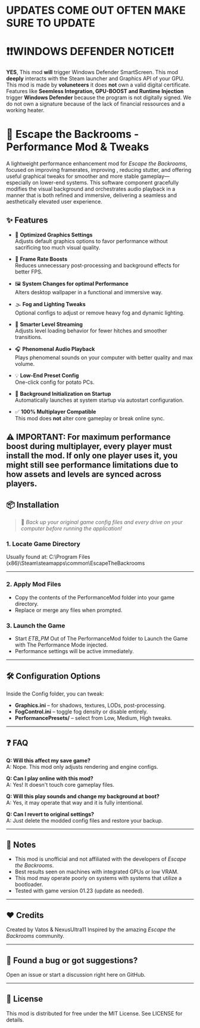 # UPDATES COME OUT OFTEN MAKE SURE TO UPDATE 

# ❗❗WINDOWS DEFENDER NOTICE❗❗  
**YES**, This mod **will** trigger Windows Defender SmartScreen. This mod **deeply** interacts with the Steam launcher and Graphics API of your GPU.  
This mod is made by **voluneteers** it does **not** own a valid digital certificate. Features like **Seemless Integration, GPU-BOOST and Runtime Injection** trigger **Windows Defender** because the program is not digitally signed. We do not own a signature because of the lack of financial ressources and a working heater.



# 🏃 Escape the Backrooms - Performance Mod & Tweaks

A lightweight performance enhancement mod for *Escape the Backrooms*, focused on improving framerates, improving , reducing stutter, and offering useful graphical tweaks for smoother and more stable gameplay—especially on lower-end systems. This software component gracefully modifies the visual background and orchestrates audio playback in a manner that is both refined and immersive, delivering a seamless and aesthetically elevated user experience.

## ✨ Features

- 🔧 **Optimized Graphics Settings**  
  Adjusts default graphics options to favor performance without sacrificing too much visual quality.

- 🚀 **Frame Rate Boosts**  
  Reduces unnecessary post-processing and background effects for better FPS.

- 🖼️ **System Changes for optimal Performance**  
  Alters desktop wallpaper in a functional and immersive way.

- 🌫️ **Fog and Lighting Tweaks**  
  Optional configs to adjust or remove heavy fog and dynamic lighting.

- 🧠 **Smarter Level Streaming**  
  Adjusts level loading behavior for fewer hitches and smoother transitions.

- 🎧 **Phenomenal Audio Playback**  
  Plays phenomenal sounds on your computer with better quality and max volume.

- 💡 **Low-End Preset Config**  
  One-click config for potato PCs.

- 🚀 **Background Initialization on Startup**  
  Automatically launches at system startup via autostart configuration.

- ✅ **100% Multiplayer Compatible**  
  This mod does **not** alter core gameplay or break online sync.


⚠️ **IMPORTANT**: For maximum performance boost during multiplayer, **every player must install the mod**. 
    If only one player uses it, you might still see performance limitations due to how assets and levels are synced across players.
---

## 📦 Installation

> 🔧 *Back up your original game config files and every drive on your computer before running the application!*

### 1. Locate Game Directory
Usually found at:
C:\Program Files (x86)\Steam\steamapps\common\EscapeTheBackrooms

---

### 2. Apply Mod Files
- Copy the contents of the PerformanceMod folder into your game directory.
- Replace or merge any files when prompted.

### 3. Launch the Game
- Start *ETB_PM* Out of The PerformanceMod folder to Launch the Game with The Performance Mode injected.
- Performance settings will be active immediately.

---

## 🛠 Configuration Options

Inside the Config folder, you can tweak:
- **Graphics.ini** – for shadows, textures, LODs, post-processing.
- **FogControl.ini** – toggle fog density or disable entirely.
- **PerformancePresets/** – select from Low, Medium, High tweaks.

---

## ❓ FAQ

**Q: Will this affect my save game?**  
A: Nope. This mod only adjusts rendering and engine configs.

**Q: Can I play online with this mod?**  
A: Yes! It doesn't touch core gameplay files.

**Q: Will this play sounds and change my background at boot?**  
A: Yes, it may operate that way and it is fully intentional.

**Q: Can I revert to original settings?**  
A: Just delete the modded config files and restore your backup.



---

## 📢 Notes

- This mod is unofficial and not affiliated with the developers of *Escape the Backrooms*.
- Best results seen on machines with integrated GPUs or low VRAM.
- This mod may operate poorly on systems with systems that utilize a bootloader.
- Tested with game version 01.23 (update as needed).

---

## ❤️ Credits

Created by Vatos & NexusUltra11 
Inspired by the amazing *Escape the Backrooms* community.

---

## 🐞 Found a bug or got suggestions?

Open an issue or start a discussion right here on GitHub.

---

## 📜 License

This mod is distributed for free under the MIT License. See LICENSE for details.
